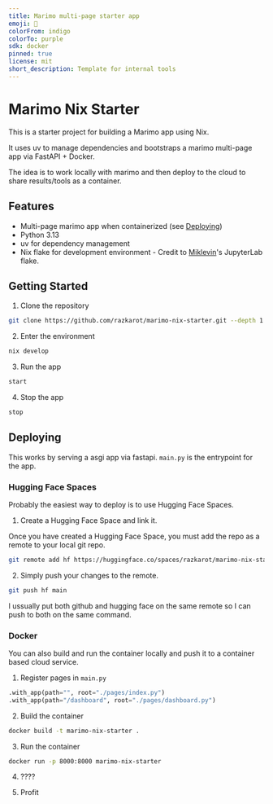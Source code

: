 ```yaml
---
title: Marimo multi-page starter app
emoji: 🍃
colorFrom: indigo
colorTo: purple
sdk: docker
pinned: true
license: mit
short_description: Template for internal tools 
---
```



# Marimo Nix Starter

This is a starter project for building a Marimo app using Nix.

It uses uv to manage dependencies and bootstraps a marimo multi-page app via FastAPI + Docker.

The idea is to work locally with marimo and then deploy to the cloud to share results/tools as a container. 

## Features

- Multi-page marimo app when containerized (see [Deploying](#deploying))
- Python 3.13
- uv for dependency management
- Nix flake for development environment - Credit to [Miklevin](https://github.com/miklevin/python_nix_flake)'s JupyterLab flake.

## Getting Started

1. Clone the repository

```bash
git clone https://github.com/razkarot/marimo-nix-starter.git --depth 1 
```

2. Enter the environment

```bash
nix develop
```

3. Run the app

```bash
start
```

4. Stop the app

```bash
stop
```



## Deploying

This works by serving a asgi app via fastapi. `main.py` is the entrypoint for the app.


### Hugging Face Spaces

Probably the easiest way to deploy is to use Hugging Face Spaces.


1. Create a Hugging Face Space and link it.

Once you have created a Hugging Face Space, you must add the repo as a remote to your local git repo.

```bash
git remote add hf https://huggingface.co/spaces/razkarot/marimo-nix-starter
```

2. Simply push your changes to the remote.

```bash
git push hf main
```

I ussually put both github and hugging face on the same remote so I can push to both on the same command.

### Docker

You can also build and run the container locally and push it to a container based cloud service.

1. Register pages in `main.py`

```python
.with_app(path="", root="./pages/index.py")
.with_app(path="/dashboard", root="./pages/dashboard.py")
```

2. Build the container

```bash
docker build -t marimo-nix-starter .
```

3. Run the container

```bash
docker run -p 8000:8000 marimo-nix-starter
```

4. ????

5. Profit


